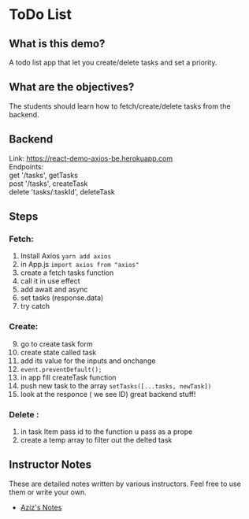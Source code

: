 # ToDo List


## What is this demo?

A todo list app that let you create/delete tasks and set a priority.

## What are the objectives?

The students should learn how to fetch/create/delete tasks from the backend.

## Backend

Link: https://react-demo-axios-be.herokuapp.com
<br/>
Endpoints:
<br/>
get '/tasks', getTasks
<br/>
post '/tasks', createTask
<br/>
delete 'tasks/:taskId', deleteTask

## Steps

### Fetch:
1. Install Axios `yarn add axios` 
2. in App.js `import axios from "axios"`
3. create a fetch tasks function 
4. call it in use effect 
5. add await and async
6. set tasks (response.data)
7. try catch

### Create:
9. go to create task form 
10. create state called task
11. add its value for the inputs and onchange
12. `event.preventDefault();`
13. in app fill createTask function
14. push new task to the array `setTasks([...tasks, newTask])`
15. look at the responce ( we see ID) great backend stuff!


### Delete :
1. in task Item pass id to the function u pass as a prope
2. create a temp array to filter out the delted task

## Instructor Notes

These are detailed notes written by various instructors. Feel free to use them or write your own.

- [Aziz's Notes](https://github.com/JoinCODED/DEMO-Template/blob/main/aziz.md)
